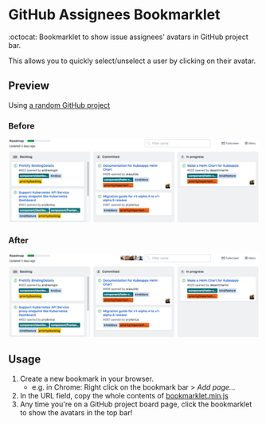 # GitHub Assignees Bookmarklet

:octocat: Bookmarklet to show issue assignees' avatars in GitHub project bar.

This allows you to quickly select/unselect a user by clicking on their avatar.

## Preview

Using [a random GitHub project](https://github.com/kubeapps/kubeapps/projects/11)

### Before

![Screenshot: Before](./images/before.png)

### After

![Screenshot: After](./images/after.png)

## Usage

1. Create a new bookmark in your browser.
    * e.g. in Chrome: Right click on the bookmark bar > *Add page...*
2. In the URL field, copy the whole contents of [bookmarklet.min.js](./bookmarklet.min.js)
3. Any time you're on a GitHub project board page, click the bookmarklet to show the avatars in the top bar!
